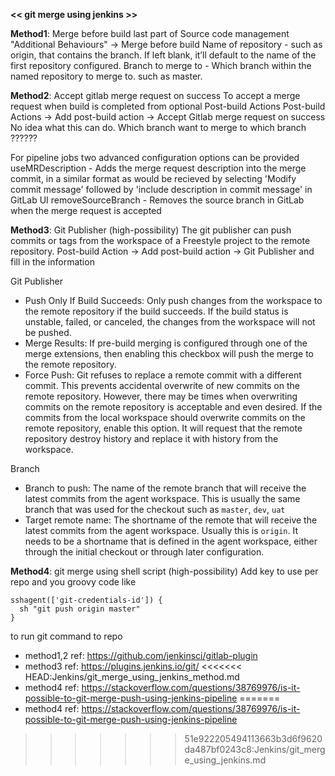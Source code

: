 **<< git merge using jenkins >>**

**Method1**: Merge before build
last part of Source code management "Additional Behaviours" -> Merge before build
Name of repository - such as origin, that contains the branch. If left blank, it’ll default to the name of the first repository configured.
Branch to merge to - Which branch within the named repository to merge to. such as master.

**Method2**: Accept gitlab merge request on success
To accept a merge request when build is completed from optional Post-build Actions
Post-build Actions -> Add post-build action -> Accept Gitlab merge request on success
No idea what this can do. Which branch want to merge to which branch ??????

For pipeline jobs two advanced configuration options can be provided
useMRDescription - Adds the merge request description into the merge commit, in a similar format as would be recieved by selecting 'Modify commit message' followed by 'include description in commit message' in GitLab UI
removeSourceBranch - Removes the source branch in GitLab when the merge request is accepted

**Method3**: Git Publisher (high-possibility)
The git publisher can push commits or tags from the workspace of a Freestyle project to the remote repository.
Post-build Action -> Add post-build action -> Git Publisher and fill in the information

Git Publisher
- Push Only If Build Succeeds: Only push changes from the workspace to the remote repository if the build succeeds. If the build status is unstable, failed, or canceled, the changes from the workspace will not be pushed.
- Merge Results: If pre-build merging is configured through one of the merge extensions, then enabling this checkbox will push the merge to the remote repository.
- Force Push: Git refuses to replace a remote commit with a different commit. This prevents accidental overwrite of new commits on the remote repository. However, there may be times when overwriting commits on the remote repository is acceptable and even desired. If the commits from the local workspace should overwrite commits on the remote repository, enable this option. It will request that the remote repository destroy history and replace it with history from the workspace.

Branch
- Branch to push: The name of the remote branch that will receive the latest commits from the agent workspace. This is usually the same branch that was used for the checkout such as `master`, `dev`, `uat`
- Target remote name: The shortname of the remote that will receive the latest commits from the agent workspace. Usually this is `origin`. It needs to be a shortname that is defined in the agent workspace, either through the initial checkout or through later configuration.

**Method4**: git merge using shell script (high-possibility)
Add key to use per repo and you groovy code like
```
sshagent(['git-credentials-id']) {
  sh "git push origin master"
}
```
to run git command to repo

- method1,2 ref: https://github.com/jenkinsci/gitlab-plugin
- method3 ref: https://plugins.jenkins.io/git/
<<<<<<< HEAD:Jenkins/git_merge_using_jenkins_method.md
- method4 ref: https://stackoverflow.com/questions/38769976/is-it-possible-to-git-merge-push-using-jenkins-pipeline
=======
- method4 ref: https://stackoverflow.com/questions/38769976/is-it-possible-to-git-merge-push-using-jenkins-pipeline
>>>>>>> 51e922205494113663b3d6f9620da487bf0243c8:Jenkins/git_merge_using_jenkins.md

